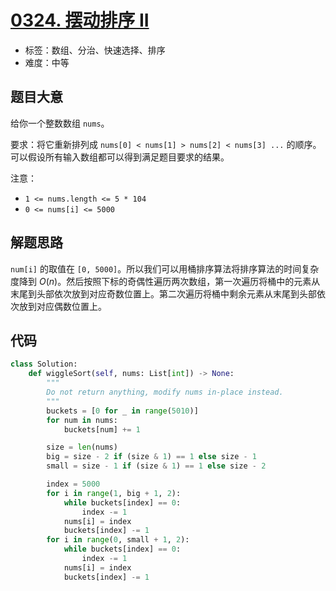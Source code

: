 # [0324. 摆动排序 II](https://leetcode-cn.com/problems/wiggle-sort-ii/)

- 标签：数组、分治、快速选择、排序
- 难度：中等

## 题目大意

给你一个整数数组 `nums`。

要求：将它重新排列成 `nums[0] < nums[1] > nums[2] < nums[3] ...` 的顺序。可以假设所有输入数组都可以得到满足题目要求的结果。

注意：

- `1 <= nums.length <= 5 * 104`
- `0 <= nums[i] <= 5000`

## 解题思路

`num[i]` 的取值在 `[0, 5000]`。所以我们可以用桶排序算法将排序算法的时间复杂度降到 $O(n)$。然后按照下标的奇偶性遍历两次数组，第一次遍历将桶中的元素从末尾到头部依次放到对应奇数位置上。第二次遍历将桶中剩余元素从末尾到头部依次放到对应偶数位置上。

## 代码

```Python
class Solution:
    def wiggleSort(self, nums: List[int]) -> None:
        """
        Do not return anything, modify nums in-place instead.
        """
        buckets = [0 for _ in range(5010)]
        for num in nums:
            buckets[num] += 1

        size = len(nums)
        big = size - 2 if (size & 1) == 1 else size - 1
        small = size - 1 if (size & 1) == 1 else size - 2

        index = 5000
        for i in range(1, big + 1, 2):
            while buckets[index] == 0:
                index -= 1
            nums[i] = index
            buckets[index] -= 1
        for i in range(0, small + 1, 2):
            while buckets[index] == 0:
                index -= 1
            nums[i] = index
            buckets[index] -= 1
```

